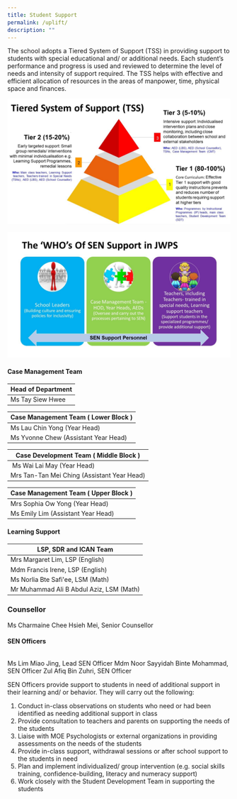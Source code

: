 ```yaml
---
title: Student Support
permalink: /uplift/
description: ""
---
```

The school adopts a Tiered System of Support (TSS) in providing support to students with special educational and/ or additional needs. Each student’s performance and progress is used and reviewed to determine the level of needs and intensity of support required. The TSS helps with effective and efficient allocation of resources in the areas of manpower, time, physical space and finances.

![TSS](/images/TSS.jpg)





![TSNp](/images/TSN%20support%20personnel.jpg)


#### Case Management Team

| Head of Department |
| --- |
| Ms Tay Siew Hwee  

  

| Case Management Team ( Lower Block ) |
| --- |
| Ms Lau Chin Yong  (Year Head) 
| Ms Yvonne Chew  (Assistant Year Head)


| Case Development Team ( Middle Block ) |
| --- |
|  Ms Wai Lai May  (Year Head)  
| Mrs Tan-Tan Mei Ching  (Assistant Year Head) 
 
 
| Case Management Team ( Upper Block ) |
| --- |
| Mrs Sophia Ow Yong  (Year Head) 
| Ms Emily Lim  (Assistant Year Head)

#### Learning Support

| LSP, SDR and ICAN Team |
| --- |
| Mrs Margaret Lim, LSP (English) 
| Mdm Francis Irene, LSP (English)
| Ms Norlia Bte Safi'ee, LSM (Math)
| Mr Muhammad Ali B Abdul Aziz, LSM (Math)

### Counsellor

Ms Charmaine Chee Hsieh Mei, Senior Counsellor

#### SEN Officers
|  |
| ---|
Ms Lim Miao Jing, Lead SEN Officer
Mdm Noor Sayyidah Binte Mohammad, SEN Officer
Zul Afiq Bin Zuhri, SEN Officer

SEN Officers provide support to students in need of additional support in their learning and/ or behavior. They will carry out the following:

1. Conduct in-class observations on students who need or had been identified as needing additional support in class
2. Provide consultation to teachers and parents on supporting the needs of the students
3. Liaise with MOE Psychologists or external organizations in providing assessments on the needs of the students
4. Provide in-class support, withdrawal sessions or after school support to the students in need
5. Plan and implement individualized/ group intervention (e.g. social skills training, confidence-building, literacy and numeracy support)
6. Work closely with the Student Development Team in supporting the students